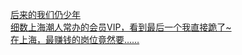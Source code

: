   
[后来的我们仍少年](http://www.dianyue.me/archives/033/r31s8n84yzbcj1ct/)  
[细数上海潮人常办的会员VIP，看到最后一个我直接跪了~](http://www.dianyue.me/archives/447/jaglmnpc9fxt1w77/)  
[在上海，最赚钱的岗位竟然要……](http://www.dianyue.me/archives/458/mzu5k8ihz6o42ubf/)